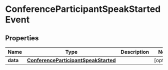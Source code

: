 # ConferenceParticipantSpeakStartedEvent

## Properties
Name | Type | Description | Notes
------------ | ------------- | ------------- | -------------
**data** | [**ConferenceParticipantSpeakStarted**](ConferenceParticipantSpeakStarted.md) |  |  [optional]
